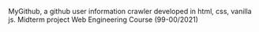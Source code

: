 MyGithub, a github user information crawler developed in html, css, vanilla js. Midterm project Web Engineering Course (99-00/2021)